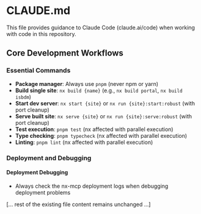 # CLAUDE.md

This file provides guidance to Claude Code (claude.ai/code) when working with code in this repository.

## Core Development Workflows

### Essential Commands
- **Package manager**: Always use `pnpm` (never npm or yarn)
- **Build single site**: `nx build {name}` (e.g., `nx build portal`, `nx build isbdm`)
- **Start dev server**: `nx start {site}` or `nx run {site}:start:robust` (with port cleanup)
- **Serve built site**: `nx serve {site}` or `nx run {site}:serve:robust` (with port cleanup)
- **Test execution**: `pnpm test` (nx affected with parallel execution)
- **Type checking**: `pnpm typecheck` (nx affected with parallel execution)
- **Linting**: `pnpm lint` (nx affected with parallel execution)

### Deployment and Debugging

#### Deployment Debugging
- Always check the nx-mcp deployment logs when debugging deployment problems

[... rest of the existing file content remains unchanged ...]
